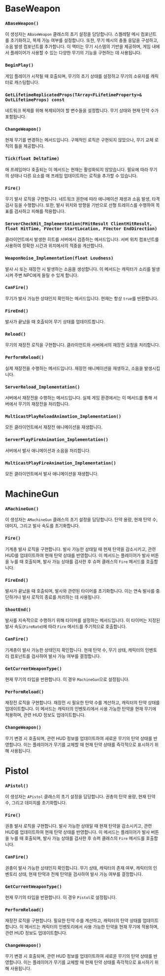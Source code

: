 # BaseWeapon

### `ABaseWeapon()`
이 생성자는 `ABaseWeapon` 클래스의 초기 설정을 담당합니다. 스켈레탈 메시 컴포넌트를 초기화하고, 복제 가능 여부를 설정합니다. 또한, 무기 메시의 충돌 응답을 구성하고, 소음 발생 컴포넌트를 추가합니다. 이 액터는 무기 시스템의 기반을 제공하며, 게임 내에서 플레이어가 사용할 수 있는 다양한 무기의 기능을 구현하는 데 사용됩니다.

### `BeginPlay()`
게임 플레이가 시작될 때 호출되며, 무기의 초기 상태를 설정하고 무기의 소유자를 캐릭터로 캐스팅합니다.

### `GetLifetimeReplicatedProps(TArray<FLifetimeProperty>& OutLifetimeProps) const`
네트워크 복제를 위해 복제되어야 할 변수들을 설정합니다. 무기 상태와 현재 탄약 수가 포함됩니다.

### `ChangeWeapon()`
현재 무기를 변경하는 메서드입니다. 구체적인 로직은 구현되지 않았으나, 무기 교체 로직의 틀을 제공합니다.

### `Tick(float DeltaTime)`
매 프레임마다 호출되는 이 메서드는 현재는 활성화되지 않았습니다. 필요에 따라 무기의 상태나 다른 요소를 매 프레임 업데이트하는 로직을 추가할 수 있습니다.

### `Fire()`
무기 발사 로직을 구현합니다. 네트워크 권한에 따라 애니메이션 재생과 소음 발생, 타격 검사 등을 수행합니다. 또한, 발사 위치와 방향을 기반으로 선형 트레이스를 수행하여 목표를 검사하고 피해를 적용합니다.

### `ServerCheckHit_Implementation(FHitResult ClientHitResult, float HitTime, FVector StartLocation, FVector EndDirection)`
클라이언트에서 발생한 히트를 서버에서 검증하는 메서드입니다. 서버 위치 컴포넌트를 사용하여 정확한 시간과 위치에서의 적중을 계산합니다.

### `WeaponNoise_Implementation(float Loudness)`
발사 시 또는 재장전 시 발생하는 소음을 생성합니다. 이 메서드는 캐릭터가 소리를 발생시켜 주변 NPC에게 들릴 수 있게 합니다.

### `CanFire()`
무기가 발사 가능한 상태인지 확인하는 메서드입니다. 현재는 항상 `true`를 반환합니다.

### `FireEnd()`
발사가 끝났을 때 호출되어 무기 상태를 업데이트합니다.

### `Reload()`
무기의 재장전 로직을 구현합니다. 클라이언트와 서버에서의 재장전 요청을 처리합니다.

### `PerformReload()`
실제 재장전을 수행하는 메서드입니다. 재장전 애니메이션을 재생하고, 소음을 발생시킵니다.

### `ServerReload_Implementation()`
서버에서 재장전을 수행하는 메서드입니다. 실제 게임 환경에서는 이 메서드를 통해 서버에서 무기의 재장전을 처리합니다.

### `MulticastPlayReloadAnimation_Implementation()`
모든 클라이언트에서 재장전 애니메이션을 재생합니다.

### `ServerPlayFireAnimation_Implementation()`
서버에서 발사 애니메이션과 소음을 처리합니다.

### `MulticastPlayFireAnimation_Implementation()`
모든 클라이언트에서 발사 애니메이션을 재생합니다.

# MachineGun

### `AMachineGun()`
이 생성자는 `AMachineGun` 클래스의 초기 설정을 담당합니다. 탄약 용량, 현재 탄약 수, 데미지, 그리고 발사 속도를 초기화합니다.

### `Fire()`
기계총 발사 로직을 구현합니다. 발사 가능한 상태일 때 현재 탄약을 감소시키고, 관련 HUD를 업데이트하여 현재 탄약 상태를 반영합니다. 이 메서드는 플레이어가 발사 버튼을 누를 때 호출되며, 발사 가능 상태를 검사한 후 슈퍼 클래스의 `Fire` 메서드를 호출합니다.

### `FireEnd()`
발사가 끝났을 때 호출되며, 발사와 관련된 타이머를 초기화합니다. 이는 연속 발사를 중단하거나 발사 로직의 종료를 처리하는 데 사용됩니다.

### `ShootEnd()`
발사를 지속적으로 수행하기 위해 타이머를 설정하는 메서드입니다. 이 타이머는 지정된 발사 속도(`FireRate`)에 따라 `Fire` 메서드를 주기적으로 호출합니다.

### `CanFire()`
기계총이 발사 가능한 상태인지 확인합니다. 현재 탄약 수, 무기 상태, 캐릭터의 인벤토리 컴포넌트를 검사하여 발사 가능 여부를 결정합니다.

### `GetCurrentWeaponType()`
현재 무기의 타입을 반환합니다. 이 경우 `MachineGun`으로 설정됩니다.

### `PerformReload()`
재장전 로직을 구현합니다. 재장전 시 필요한 탄약 수를 계산하고, 캐릭터의 탄약 상태를 업데이트합니다. 이 메서드는 캐릭터의 인벤토리에서 사용 가능한 탄약을 현재 무기에 적용하며, 관련 HUD 정보도 업데이트합니다.

### `ChangeWeapon()`
무기 변경 시 호출되며, 관련 HUD 정보를 업데이트하여 새로운 무기의 탄약 상태를 반영합니다. 이는 플레이어가 무기를 교체할 때 현재 탄약 상태를 즉각적으로 표시하기 위해 사용됩니다.

# Pistol

### `APistol()`
이 생성자는 `APistol` 클래스의 초기 설정을 담당합니다. 권총의 탄약 용량, 현재 탄약 수, 그리고 데미지를 초기화합니다.

### `Fire()`
권총 발사 로직을 구현합니다. 발사 가능한 상태일 때 현재 탄약을 감소시키고, 관련 HUD를 업데이트하여 현재 탄약 상태를 반영합니다. 이 메서드는 플레이어가 발사 버튼을 누를 때 호출되며, 발사 가능 상태를 검사한 후 슈퍼 클래스의 `Fire` 메서드를 호출합니다.

### `CanFire()`
권총이 발사 가능한 상태인지 확인합니다. 무기 상태, 캐릭터의 존재 여부, 캐릭터의 인벤토리 상태, 현재 탄약과 전체 탄약을 검사하여 발사 가능 여부를 결정합니다.

### `GetCurrentWeaponType()`
현재 무기의 타입을 반환합니다. 이 경우 `Pistol`로 설정됩니다.

### `PerformReload()`
재장전 로직을 구현합니다. 필요한 탄약 수를 계산하고, 캐릭터의 탄약 상태를 업데이트합니다. 이 메서드는 캐릭터의 인벤토리에서 사용 가능한 탄약을 현재 무기에 적용하며, 관련 HUD 정보도 업데이트합니다.

### `ChangeWeapon()`
무기 변경 시 호출되며, 관련 HUD 정보를 업데이트하여 새로운 무기의 탄약 상태를 반영합니다. 이는 플레이어가 무기를 교체할 때 현재 탄약 상태를 즉각적으로 표시하기 위해 사용됩니다.
